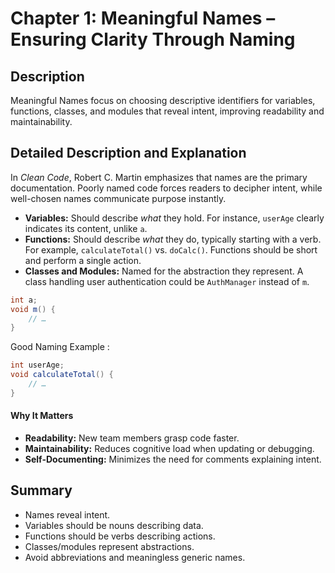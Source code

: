 # Chapter 1: Meaningful Names – Ensuring Clarity Through Naming

## Description

Meaningful Names focus on choosing descriptive identifiers for variables, functions, classes, and modules that reveal intent, improving readability and maintainability.

## Detailed Description and Explanation  
In *Clean Code*, Robert C. Martin emphasizes that names are the primary documentation. Poorly named code forces readers to decipher intent, while well-chosen names communicate purpose instantly.  

- **Variables:** Should describe *what* they hold. For instance, `userAge` clearly indicates its content, unlike `a`.  
- **Functions:** Should describe *what* they do, typically starting with a verb. For example, `calculateTotal()` vs. `doCalc()`. Functions should be short and perform a single action.  
- **Classes and Modules:** Named for the abstraction they represent. A class handling user authentication could be `AuthManager` instead of `m`.  

```java
int a;
void m() {
    // …
}
```

Good Naming Example :  

```java
int userAge;
void calculateTotal() {
    // …
}
```

#### Why It Matters  
- **Readability:** New team members grasp code faster.  
- **Maintainability:** Reduces cognitive load when updating or debugging.  
- **Self-Documenting:** Minimizes the need for comments explaining intent.

## Summary
- Names reveal intent.  
- Variables should be nouns describing data.  
- Functions should be verbs describing actions.  
- Classes/modules represent abstractions.  
- Avoid abbreviations and meaningless generic names.

